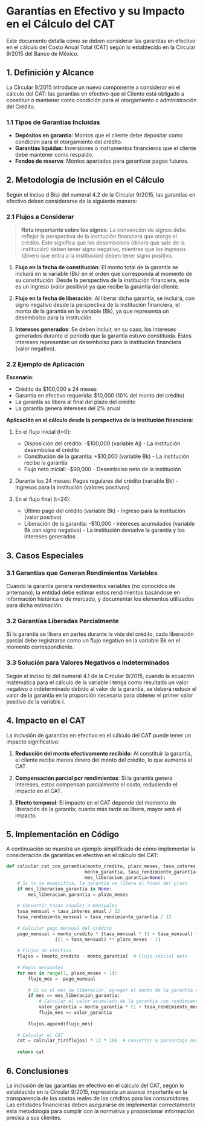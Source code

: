 # Garantías en Efectivo y su Impacto en el Cálculo del CAT

Este documento detalla cómo se deben considerar las garantías en efectivo en el cálculo del Costo Anual Total (CAT) según lo establecido en la Circular 9/2015 del Banco de México.

## 1. Definición y Alcance

La Circular 9/2015 introduce un nuevo componente a considerar en el cálculo del CAT: las garantías en efectivo que el Cliente está obligado a constituir o mantener como condición para el otorgamiento o administración del Crédito.

### 1.1 Tipos de Garantías Incluidas

- **Depósitos en garantía**: Montos que el cliente debe depositar como condición para el otorgamiento del crédito.
- **Garantías líquidas**: Inversiones o instrumentos financieros que el cliente debe mantener como respaldo.
- **Fondos de reserva**: Montos apartados para garantizar pagos futuros.

## 2. Metodología de Inclusión en el Cálculo

Según el inciso d Bis) del numeral 4.2 de la Circular 9/2015, las garantías en efectivo deben considerarse de la siguiente manera:

### 2.1 Flujos a Considerar

> **Nota importante sobre los signos**: La convención de signos debe reflejar la perspectiva de la institución financiera que otorga el crédito. Esto significa que los desembolsos (dinero que sale de la institución) deben tener signo negativo, mientras que los ingresos (dinero que entra a la institución) deben tener signo positivo.

1. **Flujo en la fecha de constitución**: El monto total de la garantía se incluirá en la variable (Bk) en el orden que corresponda al momento de su constitución. Desde la perspectiva de la institución financiera, este es un ingreso (valor positivo) ya que recibe la garantía del cliente.

2. **Flujo en la fecha de liberación**: Al liberar dicha garantía, se incluirá, con signo negativo desde la perspectiva de la institución financiera, el monto de la garantía en la variable (Bk), ya que representa un desembolso para la institución.

3. **Intereses generados**: Se deben incluir, en su caso, los intereses generados durante el periodo que la garantía estuvo constituida. Estos intereses representan un desembolso para la institución financiera (valor negativo).

### 2.2 Ejemplo de Aplicación

**Escenario**:
- Crédito de $100,000 a 24 meses
- Garantía en efectivo requerida: $10,000 (10% del monto del crédito)
- La garantía se libera al final del plazo del crédito
- La garantía genera intereses del 2% anual

**Aplicación en el cálculo desde la perspectiva de la institución financiera**:
1. En el flujo inicial (t=0):
   - Disposición del crédito: -$100,000 (variable Aj) - La institución desembolsa el crédito
   - Constitución de la garantía: +$10,000 (variable Bk) - La institución recibe la garantía
   - Flujo neto inicial: -$90,000 - Desembolso neto de la institución

2. Durante los 24 meses: Pagos regulares del crédito (variable Bk) - Ingresos para la institución (valores positivos)

3. En el flujo final (t=24):
   - Último pago del crédito (variable Bk) - Ingreso para la institución (valor positivo)
   - Liberación de la garantía: -$10,000 - intereses acumulados (variable Bk con signo negativo) - La institución devuelve la garantía y los intereses generados

## 3. Casos Especiales

### 3.1 Garantías que Generan Rendimientos Variables

Cuando la garantía genera rendimientos variables (no conocidos de antemano), la entidad debe estimar estos rendimientos basándose en información histórica o de mercado, y documentar los elementos utilizados para dicha estimación.

### 3.2 Garantías Liberadas Parcialmente

Si la garantía se libera en partes durante la vida del crédito, cada liberación parcial debe registrarse como un flujo negativo en la variable Bk en el momento correspondiente.

### 3.3 Solución para Valores Negativos o Indeterminados

Según el inciso b) del numeral 4.1 de la Circular 9/2015, cuando la ecuación matemática para el cálculo de la variable i tenga como resultado un valor negativo o indeterminado debido al valor de la garantía, se deberá reducir el valor de la garantía en la proporción necesaria para obtener el primer valor positivo de la variable i.

## 4. Impacto en el CAT

La inclusión de garantías en efectivo en el cálculo del CAT puede tener un impacto significativo:

1. **Reducción del monto efectivamente recibido**: Al constituir la garantía, el cliente recibe menos dinero del monto del crédito, lo que aumenta el CAT.

2. **Compensación parcial por rendimientos**: Si la garantía genera intereses, estos compensan parcialmente el costo, reduciendo el impacto en el CAT.

3. **Efecto temporal**: El impacto en el CAT depende del momento de liberación de la garantía; cuanto más tarde se libere, mayor será el impacto.

## 5. Implementación en Código

A continuación se muestra un ejemplo simplificado de cómo implementar la consideración de garantías en efectivo en el cálculo del CAT:

```python
def calcular_cat_con_garantia(monto_credito, plazo_meses, tasa_interes_anual, 
                             monto_garantia, tasa_rendimiento_garantia=0, 
                             mes_liberacion_garantia=None):
    # Si no se especifica, la garantía se libera al final del plazo
    if mes_liberacion_garantia is None:
        mes_liberacion_garantia = plazo_meses
    
    # Convertir tasas anuales a mensuales
    tasa_mensual = tasa_interes_anual / 12
    tasa_rendimiento_mensual = tasa_rendimiento_garantia / 12
    
    # Calcular pago mensual del crédito
    pago_mensual = monto_credito * (tasa_mensual * (1 + tasa_mensual) ** plazo_meses) / \
                  ((1 + tasa_mensual) ** plazo_meses - 1)
    
    # Flujos de efectivo
    flujos = [monto_credito - monto_garantia]  # Flujo inicial neto
    
    # Pagos mensuales
    for mes in range(1, plazo_meses + 1):
        flujo_mes = -pago_mensual
        
        # Si es el mes de liberación, agregar el monto de la garantía más rendimientos
        if mes == mes_liberacion_garantia:
            # Calcular el valor acumulado de la garantía con rendimientos
            valor_garantia = monto_garantia * (1 + tasa_rendimiento_mensual) ** mes
            flujo_mes += valor_garantia
        
        flujos.append(flujo_mes)
    
    # Calcular el CAT
    cat = calcular_tir(flujos) * 12 * 100  # Convertir a porcentaje anual
    
    return cat
```

## 6. Conclusiones

La inclusión de las garantías en efectivo en el cálculo del CAT, según lo establecido en la Circular 9/2015, representa un avance importante en la transparencia de los costos reales de los créditos para los consumidores. Las entidades financieras deben asegurarse de implementar correctamente esta metodología para cumplir con la normativa y proporcionar información precisa a sus clientes.